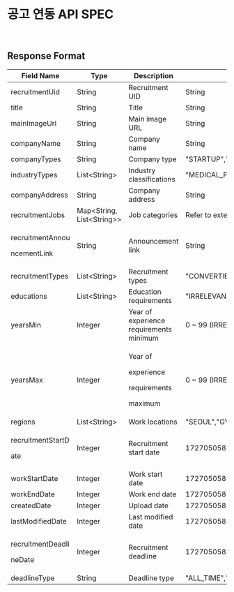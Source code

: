 # 공고 연동 API SPEC

<!-- 제휴사의 공고를 가져와 직행이 연동을 하기 위해,   -->
<!-- api 엔드포인트를 만들어줘야합니다. -->

<!-- api 엔드포인트 예시입니다. -->

<!-- > <mark style="color:green;">**`GET`**</mark> `<AFFILIATE_COMPANY_API_URL>/api/affiliate/zighang/recruitment`&#x20; -->

<!-- 제휴사에서 연동 api 작업이 완료되면   -->
<!-- 직행팀  (`paca@zighang.com` ) 및 개발부서와 소통한 뒤,   -->
<!-- 연동이 완료됩니다. -->

<br>

<!-- 해당 api는 다음 Request, Response 스펙을 만족하도록 만들어져야 합니다. -->

<!-- ## Request Format

<mark style="color:red;">**`*`**</mark>  표시는 필수입니다.

| Field Name                             | Type                             | Description                             | Allowed Values                                                                                                                                                                                                                                  |
| -------------------------------------- | -------------------------------- | --------------------------------------- | ----------------------------------------------------------------------------------------------------------------------------------------------------------------------------------------------------------------------------------------------- |
| sort                                   | String                           | Sort criteria                           | "DEADLINE","UPLOAD"                                                                                                                                                                                                                             |
| orderBy                                | String                           | Sort order                              | "DESC","ASC"                                                                                                                                                                                                                                    |
| companyTypes                           | List\<String>                    | Company types                           | "STARTUP","MAJOR","UNICORN","MIDDLE\_MARKET","PUBLIC","ETC","FOREIGN","PUBLIC\_INSTITUTION","SMALL\_MARKET"                                                                                                                                     |
| recruitmentTypes                       | List\<String>                    | Recruitment types                       | "CONVERTIBLE\_INTERN","FULL\_TIME","CONTRACT","INDUSTRIAL\_TECHNICAL","PROFESSIONAL\_RESEARCH","OPEN\_RECRUITMENT","OCCASIONAL\_RECRUITMENT","DAY\_WORKER","EXPERIENTIAL\_INTERN"                                                               |
| educations                             | List\<String>                    | <p>Education</p><p>requirements</p>     | "IRRELEVANCE","HIGH\_SCHOOL","BACHELOR","MASTER","DOCTOR","JUNIOR\_COLLEGE"                                                                                                                                                                     |
| years                                  | <p>List&#x3C;Integer</p><p>></p> | <p>Required</p><p>experience</p>        | 0 \~ 99 (IRRELEVANCE: -1)                                                                                                                                                                                                                       |
| regions                                | List\<String>                    | <p>Recruitment</p><p>locations</p>      | "SEOUL","GYEONGGI","INCHEON","BUSAN","DAEGU","GWANGJU","DAEJEON","ULSAN","SEJONG","GANGWON","GYEONGNAM","GYEONGBUK","JEONNAM","JEONBUK","CHUNGNAM","CHUNGBUK","JEJU","ETC"                                                                      |
| deadlineTypes                          | List\<String>                    | Deadline types                          | "ALL\_TIME","CLOSE\_WHEN\_RECRUITMENT","DUE\_DATE","EXPIRED"                                                                                                                                                                                    |
| industries                             | String                           | <p>Industry</p><p>classification</p>    | "MEDICAL\_PHARMACEUTICAL\_WELFARE","MANUFACTURING\_CHEMICAL","SALES\_DISTRIBUTION","IT\_WEB\_COMMUNICATION","CONSTRUCTION","EDUCATION","MEDIA\_DESIGN","BANKING\_FINANCIAL","INSTITUTIONS\_ASSOCIATIONS","SERVICE","ETC","AGRICULTURE","MINING" |
| createdDateMin                         | Interger                         | <p>Created date</p><p>minimum</p>       | 1727050583611 (milliseconds since epoch)                                                                                                                                                                                                        |
| createdDateMax                         | Interger                         | <p>Created date</p><p>maximum</p>       | 1727050583611 (milliseconds since epoch)                                                                                                                                                                                                        |
| workStartDate                          | Interger                         | Work start date                         | 1727050583611 (milliseconds since epoch)                                                                                                                                                                                                        |
| workEndDate                            | Interger                         | Work end date                           | 1727050583611 (milliseconds since epoch)                                                                                                                                                                                                        |
| <p>lastModifiedDate</p><p>Min</p>      | Interger                         | <p>Last modified date</p><p>minimum</p> | 1727050583611 (milliseconds since epoch)                                                                                                                                                                                                        |
| <p>lastModifiedDate</p><p>Max</p>      | Integer                          | <p>Last modified date</p><p>maximum</p> | 1727050583611 (milliseconds since epoch)                                                                                                                                                                                                        |
| page<mark style="color:red;">\*</mark> | Integer                          | Limit                                   | -                                                                                                                                                                                                                                               |
| size<mark style="color:red;">\*</mark> | Integer                          | Offset                                  | 1 \~ 100                                                                                                                                                                                                                                        |

 -->


## Response Format

<table><thead><tr><th width="210">Field Name</th><th>Type</th><th>Description</th><th>Allowed Values</th></tr></thead><tbody><tr><td>recruitmentUid</td><td>String</td><td>Recruitment UID</td><td>String</td></tr><tr><td>title</td><td>String</td><td>Title</td><td>String</td></tr><tr><td>mainImageUrl</td><td>String</td><td>Main image URL</td><td>String</td></tr><tr><td>companyName</td><td>String</td><td>Company name</td><td>String</td></tr><tr><td>companyTypes</td><td>String</td><td>Company type</td><td>"STARTUP","MAJOR","UNICORN","MIDDLE_MARKET","PUBLIC","ETC","FOREIGN","PUBLIC_INSTITUTION","SMALL_MARKET"</td></tr><tr><td>industryTypes</td><td>List&#x3C;String></td><td>Industry classifications</td><td>"MEDICAL_PHARMACEUTICAL_WELFARE","MANUFACTURING_CHEMICAL","SALES_DISTRIBUTION","IT_WEB_COMMUNICATION","CONSTRUCTION","EDUCATION","MEDIA_DESIGN","BANKING_FINANCIAL","INSTITUTIONS_ASSOCIATIONS","SERVICE","ETC","AGRICULTURE","MINING"</td></tr><tr><td>companyAddress</td><td>String</td><td>Company address</td><td>String</td></tr><tr><td>recruitmentJobs</td><td>Map&#x3C;String, List&#x3C;String>></td><td>Job categories</td><td>Refer to external document</td></tr><tr><td><p>recruitmentAnnou</p><p>ncementLink</p></td><td>String</td><td>Announcement link</td><td>String</td></tr><tr><td>recruitmentTypes</td><td>List&#x3C;String></td><td>Recruitment types</td><td>"CONVERTIBLE_INTERN","FULL_TIME","CONTRACT","INDUSTRIAL_TECHNICAL","PROFESSIONAL_RESEARCH","OPEN_RECRUITMENT","OCCASIONAL_RECRUITMENT","DAY_WORKER","EXPERIENTIAL_INTERN"</td></tr><tr><td>educations</td><td>List&#x3C;String></td><td>Education requirements</td><td>"IRRELEVANCE","HIGH_SCHOOL","BACHELOR","MASTER","DOCTOR","JUNIOR_COLLEGE"</td></tr><tr><td>yearsMin</td><td>Integer</td><td>Year of experience requirements minimum</td><td>0 ~ 99 (IRRELEVANCE: -1)</td></tr><tr><td>yearsMax</td><td>Integer</td><td><p>Year of</p><p>experience</p><p>requirements</p><p>maximum</p></td><td>0 ~ 99 (IRRELEVANCE: -1)</td></tr><tr><td>regions</td><td>List&#x3C;String></td><td>Work locations</td><td>"SEOUL","GYEONGGI","INCHEON","BUSAN","DAEGU","GWANGJU","DAEJEON","ULSAN","SEJONG","GANGWON","GYEONGNAM","GYEONGBUK","JEONNAM","JEONBUK","CHUNGNAM","CHUNGBUK","JEJU","ETC"</td></tr><tr><td><p>recruitmentStartD</p><p>ate</p></td><td>Integer</td><td>Recruitment start date</td><td>1727050583611 (milliseconds since epoch)</td></tr><tr><td>workStartDate</td><td>Integer</td><td>Work start date</td><td>1727050583611 (milliseconds since epoch)</td></tr><tr><td>workEndDate</td><td>Integer</td><td>Work end date</td><td>1727050583611 (milliseconds since epoch)</td></tr><tr><td>createdDate</td><td>Integer</td><td>Upload date</td><td>1727050583611 (milliseconds since epoch)</td></tr><tr><td>lastModifiedDate</td><td>Integer</td><td>Last modified date</td><td>1727050583611 (milliseconds since epoch)</td></tr><tr><td><p>recruitmentDeadli</p><p>neDate</p></td><td>Integer</td><td>Recruitment deadline</td><td>1727050583611 (milliseconds since epoch)</td></tr><tr><td>deadlineType</td><td>String</td><td>Deadline type</td><td>"ALL_TIME","CLOSE_WHEN_RECRUITMENT","DUE_DATE","EXPIRED"</td></tr></tbody></table>





